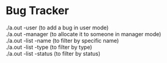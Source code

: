 # Bug Tracker

./a.out -user (to add a bug in user mode) <br>
./a.out -manager (to allocate it to someone in manager mode) <br>
./a.out -list -name (to filter by specific name)<br>
./a.out -list -type (to filter by type)<br>
./a.out -list -status (to filter by status)<br>
